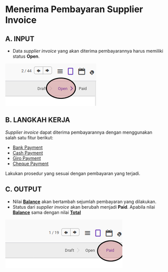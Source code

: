 # Menerima Pembayaran Supplier Invoice

## A. INPUT

* Data *supplier invoice* yang akan diterima pembayarannya harus memiliki status **Open**.

![](../../img/supplier-invoice/status-open.png)

## B. LANGKAH KERJA

*Supplier invoice* dapat diterima pembayarannya dengan menggunakan salah satu fitur berikut:

* [Bank Payment](../bank-payment.md)
* [Cash Payment](../cash-payment.md)
* [Giro Payment](../giro-payment.md)
* [Cheque Payment](../cheque-payment.md)

Lakukan prosedur yang sesuai dengan pembayaran yang terjadi.

## C. OUTPUT

* Nilai **[Balance](./penjelasan.md#field-balance)** akan bertambah sejumlah pembayaran yang dilakukan.
* Status dari *supplier invoice* akan berubah menjadi **Paid**. Apabila nilai **[Balance](./penjelasan.md#field-balance)** sama dengan nilai **[Total](./penjelasan.md#field-total)**

![](../../img/supplier-invoice/status-paid.png)
